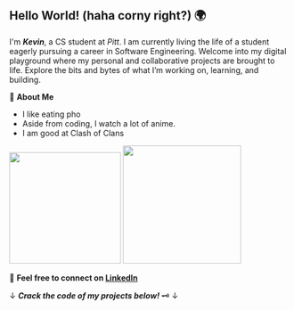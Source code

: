 ## **Hello World!** (haha corny right?) 🌍 

I'm ***Kevin***, a CS student at *Pitt*. I am currently living the life of a student eagerly pursuing a career in Software Engineering. Welcome into my digital playground where my personal and collaborative projects are brought to life. Explore the bits and bytes of what I’m working on, learning, and building. 



🍂 **About Me**

- I like eating pho
- Aside from coding, I watch a lot of anime.  
- I am good at Clash of Clans 

<img src="https://media1.tenor.com/m/oziJ-NZiXmAAAAAd/kirby-suck.gif" width="200">  <img src="https://media.tenor.com/tC1wEBUuDPAAAAAM/kirby-sleep.gif" width="212">

  

🍵 **Feel free to connect on [LinkedIn](https://www.linkedin.com/in/dong-kevin)**

↓ ***Crack the code of my projects below!*** 🗝️ ↓

<!---
thekevindong/thekevindong is a ✨ special ✨ repository because its `README.md` (this file) appears on your GitHub profile.
You can click the Preview link to take a look at your changes.
--->
